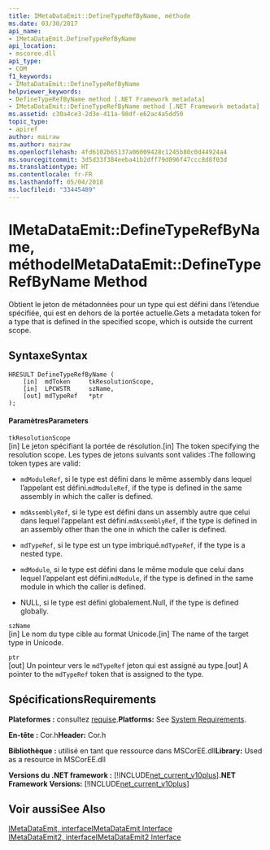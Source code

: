 ```yaml
---
title: IMetaDataEmit::DefineTypeRefByName, méthode
ms.date: 03/30/2017
api_name:
- IMetaDataEmit.DefineTypeRefByName
api_location:
- mscoree.dll
api_type:
- COM
f1_keywords:
- IMetaDataEmit::DefineTypeRefByName
helpviewer_keywords:
- DefineTypeRefByName method [.NET Framework metadata]
- IMetaDataEmit::DefineTypeRefByName method [.NET Framework metadata]
ms.assetid: c30a4ce3-2d3e-411a-98df-e62ac4a5dd50
topic_type:
- apiref
author: mairaw
ms.author: mairaw
ms.openlocfilehash: 4fd6102b65137a06009428c1245b80c0d44924a4
ms.sourcegitcommit: 3d5d33f384eeba41b2dff79d096f47ccc8d8f03d
ms.translationtype: HT
ms.contentlocale: fr-FR
ms.lasthandoff: 05/04/2018
ms.locfileid: "33445489"
---
```

# <a name="imetadataemitdefinetyperefbyname-method"></a><span data-ttu-id="a1c9b-102">IMetaDataEmit::DefineTypeRefByName, méthode</span><span class="sxs-lookup"><span data-stu-id="a1c9b-102">IMetaDataEmit::DefineTypeRefByName Method</span></span>
<span data-ttu-id="a1c9b-103">Obtient le jeton de métadonnées pour un type qui est défini dans l’étendue spécifiée, qui est en dehors de la portée actuelle.</span><span class="sxs-lookup"><span data-stu-id="a1c9b-103">Gets a metadata token for a type that is defined in the specified scope, which is outside the current scope.</span></span>  
  
## <a name="syntax"></a><span data-ttu-id="a1c9b-104">Syntaxe</span><span class="sxs-lookup"><span data-stu-id="a1c9b-104">Syntax</span></span>  
  
```  
HRESULT DefineTypeRefByName (   
    [in]  mdToken     tkResolutionScope,   
    [in]  LPCWSTR     szName,   
    [out] mdTypeRef   *ptr   
);  
```  
  
#### <a name="parameters"></a><span data-ttu-id="a1c9b-105">Paramètres</span><span class="sxs-lookup"><span data-stu-id="a1c9b-105">Parameters</span></span>  
 `tkResolutionScope`  
 <span data-ttu-id="a1c9b-106">[in] Le jeton spécifiant la portée de résolution.</span><span class="sxs-lookup"><span data-stu-id="a1c9b-106">[in] The token specifying the resolution scope.</span></span> <span data-ttu-id="a1c9b-107">Les types de jetons suivants sont valides :</span><span class="sxs-lookup"><span data-stu-id="a1c9b-107">The following token types are valid:</span></span>  
  
-   <span data-ttu-id="a1c9b-108">`mdModuleRef`, si le type est défini dans le même assembly dans lequel l’appelant est défini.</span><span class="sxs-lookup"><span data-stu-id="a1c9b-108">`mdModuleRef`, if the type is defined in the same assembly in which the caller is defined.</span></span>  
  
-   <span data-ttu-id="a1c9b-109">`mdAssemblyRef`, si le type est défini dans un assembly autre que celui dans lequel l’appelant est défini.</span><span class="sxs-lookup"><span data-stu-id="a1c9b-109">`mdAssemblyRef`, if the type is defined in an assembly other than the one in which the caller is defined.</span></span>  
  
-   <span data-ttu-id="a1c9b-110">`mdTypeRef`, si le type est un type imbriqué.</span><span class="sxs-lookup"><span data-stu-id="a1c9b-110">`mdTypeRef`, if the type is a nested type.</span></span>  
  
-   <span data-ttu-id="a1c9b-111">`mdModule`, si le type est défini dans le même module que celui dans lequel l’appelant est défini.</span><span class="sxs-lookup"><span data-stu-id="a1c9b-111">`mdModule`, if the type is defined in the same module in which the caller is defined.</span></span>  
  
-   <span data-ttu-id="a1c9b-112">NULL, si le type est défini globalement.</span><span class="sxs-lookup"><span data-stu-id="a1c9b-112">Null, if the type is defined globally.</span></span>  
  
 `szName`  
 <span data-ttu-id="a1c9b-113">[in] Le nom du type cible au format Unicode.</span><span class="sxs-lookup"><span data-stu-id="a1c9b-113">[in] The name of the target type in Unicode.</span></span>  
  
 `ptr`  
 <span data-ttu-id="a1c9b-114">[out] Un pointeur vers le `mdTypeRef` jeton qui est assigné au type.</span><span class="sxs-lookup"><span data-stu-id="a1c9b-114">[out] A pointer to the `mdTypeRef` token that is assigned to the type.</span></span>  
  
## <a name="requirements"></a><span data-ttu-id="a1c9b-115">Spécifications</span><span class="sxs-lookup"><span data-stu-id="a1c9b-115">Requirements</span></span>  
 <span data-ttu-id="a1c9b-116">**Plateformes :** consultez [requise](../../../../docs/framework/get-started/system-requirements.md).</span><span class="sxs-lookup"><span data-stu-id="a1c9b-116">**Platforms:** See [System Requirements](../../../../docs/framework/get-started/system-requirements.md).</span></span>  
  
 <span data-ttu-id="a1c9b-117">**En-tête :** Cor.h</span><span class="sxs-lookup"><span data-stu-id="a1c9b-117">**Header:** Cor.h</span></span>  
  
 <span data-ttu-id="a1c9b-118">**Bibliothèque :** utilisé en tant que ressource dans MSCorEE.dll</span><span class="sxs-lookup"><span data-stu-id="a1c9b-118">**Library:** Used as a resource in MSCorEE.dll</span></span>  
  
 <span data-ttu-id="a1c9b-119">**Versions du .NET framework :** [!INCLUDE[net_current_v10plus](../../../../includes/net-current-v10plus-md.md)]</span><span class="sxs-lookup"><span data-stu-id="a1c9b-119">**.NET Framework Versions:** [!INCLUDE[net_current_v10plus](../../../../includes/net-current-v10plus-md.md)]</span></span>  
  
## <a name="see-also"></a><span data-ttu-id="a1c9b-120">Voir aussi</span><span class="sxs-lookup"><span data-stu-id="a1c9b-120">See Also</span></span>  
 [<span data-ttu-id="a1c9b-121">IMetaDataEmit, interface</span><span class="sxs-lookup"><span data-stu-id="a1c9b-121">IMetaDataEmit Interface</span></span>](../../../../docs/framework/unmanaged-api/metadata/imetadataemit-interface.md)  
 [<span data-ttu-id="a1c9b-122">IMetaDataEmit2, interface</span><span class="sxs-lookup"><span data-stu-id="a1c9b-122">IMetaDataEmit2 Interface</span></span>](../../../../docs/framework/unmanaged-api/metadata/imetadataemit2-interface.md)
